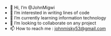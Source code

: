 - 👋 Hi, I’m @JohnMigwi
- 👀 I’m interested in writing lines of code
- 🌱 I’m currently learning information technology
- 💞️ I’m looking to collaborate on any project
- 📫 How to reach me : johnmisky53@gmail.com

<!---
JohnMigwi/JohnMigwi is a ✨ special ✨ repository because its `README.md` (this file) appears on your GitHub profile.
You can click the Preview link to take a look at your changes.
--->
